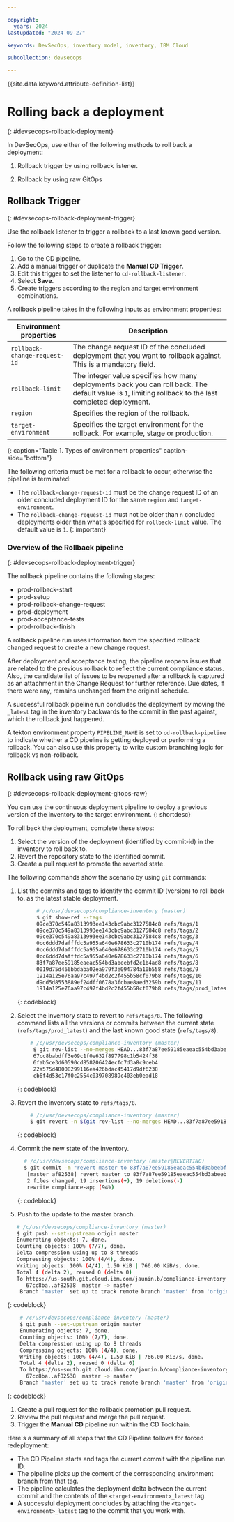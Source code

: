```yaml
---

copyright:
  years: 2024
lastupdated: "2024-09-27"

keywords: DevSecOps, inventory model, inventory, IBM Cloud

subcollection: devsecops

---
```


{{site.data.keyword.attribute-definition-list}}

# Rolling back a deployment
{: #devsecops-rollback-deployment}

 In DevSecOps, use either of the following methods to roll back a deployment:

 1. Rollback trigger by using rollback listener.

 1. Rollback by using raw GitOps

## Rollback Trigger
{: #devsecops-rollback-deployment-trigger}

 Use the rollback listener to trigger a rollback to a last known good version.

Follow the following steps to create a rollback trigger:

1. Go to the CD pipeline.
2. Add a manual trigger or duplicate the **Manual CD Trigger**.
3. Edit this trigger to set the listener to `cd-rollback-listener`.
4. Select **Save**.
5. Create triggers according to the region and target environment combinations.

A rollback pipeline takes in the following inputs as environment properties:

| Environment properties | Description |
|----------|---------|
| `rollback-change-request-id` | The change request ID of the concluded deployment that you want to rollback against. This is a mandatory field. |
| `rollback-limit` | The integer value specifies how many deployments back you can roll back. The default value is `1`, limiting rollback to the last completed deployment. |
| `region` | Specifies the region of the rollback. |
| `target-environment` | Specifies the target environment for the rollback. For example, stage or production.|
{: caption="Table 1. Types of environment properties" caption-side="bottom"}

The following criteria must be met for a rollback to occur, otherwise the pipeline is terminated:

* The `rollback-change-request-id` must be the change request ID of an older concluded deployment ID for the same `region` and `target-environment`.
* The `rollback-change-request-id` must not be older than `n` concluded deployments older than what's specified for `rollback-limit` value. The default value is `1`.
{: important}

### Overview of the Rollback pipeline
{: #devsecops-rollback-deployment-trigger}

The rollback pipeline contains the following stages:

 * prod-rollback-start
 *  prod-setup
 * prod-rollback-change-request
 * prod-deployment
 * prod-acceptance-tests
 * prod-rollback-finish

A rollback pipeline run uses information from the specified rollback changed request to create a new change request.

After deployment and acceptance testing, the pipeline reopens issues that are related to the previous rollback to reflect the current compliance status. Also, the candidate list of issues to be reopened after a rollback is captured as an attachment in the Change Request for further reference. Due dates, if there were any, remains unchanged from the original schedule.

A successful rollback pipeline run concludes the deployment by moving the `_latest` tag in the inventory backwards to the commit in the past against, which the rollback just happened.

A tekton environment property `PIPELINE_NAME` is set to `cd-rollback-pipeline` to indicate whether a CD pipeline is getting deployed or performing a rollback. You can also use this property to write custom branching logic for rollback vs non-rollback.

## Rollback using raw GitOps
{: #devsecops-rollback-deployment-gitops-raw}

You can use the continuous deployment pipeline to deploy a previous version of the inventory to the target environment.
{: shortdesc}

To roll back the deployment, complete these steps:

1. Select the version of the deployment (identified by commit-id) in the inventory to roll back to.
1. Revert the repository state to the identified commit.
1. Create a pull request to promote the reverted state.

The following commands show the scenario by using `git` commands:

1. List the commits and tags to identify the commit ID (version) to roll back to. as the latest stable deployment.



    ```bash
          # /c/usr/devsecops/compliance-inventory (master)
          $ git show-ref --tags
          09ce370c549a8313993ee143cbc9abc3127584c8 refs/tags/1
          09ce370c549a8313993ee143cbc9abc3127584c8 refs/tags/2
          09ce370c549a8313993ee143cbc9abc3127584c8 refs/tags/3
          0cc6ddd7dafffdc5a955a640e678633c2710b174 refs/tags/4
          0cc6ddd7dafffdc5a955a640e678633c2710b174 refs/tags/5
          0cc6ddd7dafffdc5a955a640e678633c2710b174 refs/tags/6
          83f7a87ee59185eaeac554bd3abeebfd2c1b4ad8 refs/tags/8
          0019d75d466bbdaba02ea979f3e094784a10b558 refs/tags/9
          1914a125e76aa97c497f4bd2c2f455b58cf079b8 refs/tags/10
          d9dd5d8553889ef24dff0678a3fcbae8aed3259b refs/tags/11
          1914a125e76aa97c497f4bd2c2f455b58cf079b8 refs/tags/prod_latest
    ```
    {: codeblock}





1. Select the inventory state to revert to `refs/tags/8`. The following command lists all the versions or commits between the current state (`refs/tags/prod_latest`) and the last known good state (`refs/tags/8`).


    ```bash
        # /c/usr/devsecops/compliance-inventory (master)
         $ git rev-list --no-merges HEAD...83f7a87ee59185eaeac554bd3abeebfd2c1b4ad8
         67cc8babdff3e09c1f0e632f897798c1b5424f38
         6fab5ce3d60590cd858206424ecfd7d3a8c9ceb4
         22a575d48008299116ea426bdac45417d9df6238
         cb6f4d53c17f0c2554c039708989c403eb0ead18
    ```
    {: codeblock}


1. Revert the inventory state to `refs/tags/8`.



   ```bash
       # /c/usr/devsecops/compliance-inventory (master)
       $ git revert -n $(git rev-list --no-merges HEAD...83f7a87ee59185eaeac554bd3abeebfd2c1b4ad8)
    ```
    {: codeblock}

1. Commit the new state of the inventory.

   ```bash
     # /c/usr/devsecops/compliance-inventory (master|REVERTING)
     $ git commit -m "revert master to 83f7a87ee59185eaeac554bd3abeebfd2c1b4ad8"
      [master af82538] revert master to 83f7a87ee59185eaeac554bd3abeebfd2c1b4ad8
      2 files changed, 19 insertions(+), 19 deletions(-)
      rewrite compliance-app (94%)
    ```
    {: codeblock}


1. Push to the update to the master branch.

  ```bash
     # /c/usr/devsecops/compliance-inventory (master)
     $ git push --set-upstream origin master
     Enumerating objects: 7, done.
     Counting objects: 100% (7/7), done.
     Delta compression using up to 8 threads
     Compressing objects: 100% (4/4), done.
     Writing objects: 100% (4/4), 1.50 KiB | 766.00 KiB/s, done.
     Total 4 (delta 2), reused 0 (delta 0)
     To https://us-south.git.cloud.ibm.com/jaunin.b/compliance-inventory.git
        67cc8ba..af82538  master -> master
      Branch 'master' set up to track remote branch 'master' from 'origin'.
   ```
   {: codeblock}

  ```bash
      # /c/usr/devsecops/compliance-inventory (master)
      $ git push --set-upstream origin master
      Enumerating objects: 7, done.
      Counting objects: 100% (7/7), done.
      Delta compression using up to 8 threads
      Compressing objects: 100% (4/4), done.
      Writing objects: 100% (4/4), 1.50 KiB | 766.00 KiB/s, done.
      Total 4 (delta 2), reused 0 (delta 0)
      To https://us-south.git.cloud.ibm.com/jaunin.b/compliance-inventory.git
        67cc8ba..af82538  master -> master
      Branch 'master' set up to track remote branch 'master' from 'origin'.
```
{: codeblock}

 1. Create a pull request for the rollback promotion pull request.
 1. Review the pull request and merge the pull request.
 1. Trigger the **Manual CD** pipeline run within the CD Toolchain.


Here's a summary of all  steps that the CD Pipeline follows for forced redeployment:

* The CD Pipeline starts and tags the current commit with the pipeline run ID.
* The pipeline picks up the content of the corresponding environment branch from that tag.
* The pipeline calculates the deployment delta between the current commit and the contents of the `<target-environment>_latest` tag.
* A successful deployment concludes by attaching the `<target-environment>_latest` tag to the commit that you work with.
